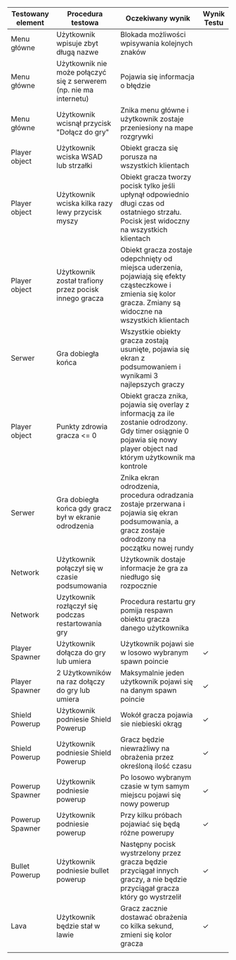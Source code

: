 | Testowany element | Procedura testowa | Oczekiwany wynik | Wynik Testu |
| ---- | ---- | ---- | ---- |
| Menu główne | Użytkownik wpisuje zbyt długą nazwe | Blokada możliwości wpisywania kolejnych znaków |  |
| Menu główne | Użytkownik nie może połączyć się z serwerem (np. nie ma internetu) | Pojawia się informacja o błędzie |  |
| Menu główne | Użytkownik wcisnął przycisk "Dołącz do gry" | Znika menu główne i użytkownik zostaje przeniesiony na mape rozgrywki |  |
| Player object | Użytkownik wciska WSAD lub strzałki | Obiekt gracza się porusza na wszystkich klientach |  |
| Player object | Użytkownik wciska kilka razy lewy przycisk myszy | Obiekt gracza tworzy pocisk tylko jeśli upłynął odpowiednio długi czas od ostatniego strzału. Pocisk jest widoczny na wszystkich klientach |  |
| Player object | Użytkownik został trafiony przez pocisk innego gracza | Obiekt gracza zostaje odepchnięty od miejsca uderzenia, pojawiają się efekty cząsteczkowe i zmienia się kolor gracza. Zmiany są widoczne na wszystkich klientach |  |
| Serwer | Gra dobiegła końca | Wszystkie obiekty gracza zostają usunięte, pojawia się ekran z podsumowaniem i wynikami 3 najlepszych graczy |  |
| Player object | Punkty zdrowia gracza <= 0 | Obiekt gracza znika, pojawia się overlay z informacją za ile zostanie odrodzony. Gdy timer osiągnie 0 pojawia się nowy player object nad którym użytkownik ma kontrole |  |
| Serwer | Gra dobiegła końca gdy gracz był w ekranie odrodzenia | Znika ekran odrodzenia, procedura odradzania zostaje przerwana i pojawia się ekran podsumowania, a gracz zostaje odrodzony na początku nowej rundy |  |
| Network | Użytkownik połączył się w czasie podsumowania | Użytkownik dostaje informacje że gra za niedługo się rozpocznie |  |
| Network | Uzytkownik rozłączył się podczas restartowania gry | Procedura restartu gry pomija respawn obiektu gracza danego użytkownika |  |
| Player Spawner | Użytkownik dołącza do gry lub umiera | Użytkownik pojawi sie w losowo wybranym spawn poincie | ✓ |
| Player Spawner | 2 Użytkowników na raz dołączy do gry lub umiera | Maksymalnie jeden użytkownik pojawi się na danym spawn poincie | ✓ |
| Shield Powerup | Użytkownik podniesie Shield Powerup | Wokół gracza pojawia sie niebieski okrąg | ✓ |
| Shield Powerup | Użytkownik podniesie Shield Powerup | Gracz będzie niewrażliwy na obrażenia przez określoną ilość czasu | ✓ |
| Powerup Spawner | Użytkownik podniesie powerup | Po losowo wybranym czasie w tym samym miejscu pojawi się nowy powerup | ✓ |
| Powerup Spawner | Użytkownik podniesie powerup | Przy kilku próbach pojawiać się będą różne powerupy | ✓ |
| Bullet Powerup | Użytkownik podniesie bullet powerup | Następny pocisk wystrzelony przez gracza będzie przyciągał innych graczy, a nie będzie przyciągał gracza który go wystrzelił | ✓ |
| Lava | Użytkownik będzie stał w lawie | Gracz zacznie dostawać obrażenia co kilka sekund, zmieni się kolor gracza | ✓ |
|  |  |  |  |
